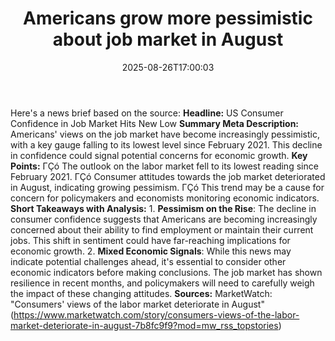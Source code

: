 ﻿---
title: "Americans grow more pessimistic about job market in August"
date: "2025-08-26T17:00:03"
category: "Markets"
summary: ""
slug: "americans grow more pessimistic about job market in august"
source_urls:
  - "https://www.marketwatch.com/story/consumers-views-of-the-labor-market-deteriorate-in-august-7b8fc9f9?mod=mw_rss_topstories"
seo:
  title: "Americans grow more pessimistic about job market in August | Hash n Hedge"
  description: ""
  keywords: ["news", "markets", "brief"]
---
Here's a news brief based on the source:  **Headline:** US Consumer Confidence in Job Market Hits New Low  **Summary Meta Description:** Americans' views on the job market have become increasingly pessimistic, with a key gauge falling to its lowest level since February 2021. This decline in confidence could signal potential concerns for economic growth.  **Key Points:**  ΓÇó The outlook on the labor market fell to its lowest reading since February 2021. ΓÇó Consumer attitudes towards the job market deteriorated in August, indicating growing pessimism. ΓÇó This trend may be a cause for concern for policymakers and economists monitoring economic indicators.  **Short Takeaways with Analysis:**  1. **Pessimism on the Rise**: The decline in consumer confidence suggests that Americans are becoming increasingly concerned about their ability to find employment or maintain their current jobs. This shift in sentiment could have far-reaching implications for economic growth. 2. **Mixed Economic Signals**: While this news may indicate potential challenges ahead, it's essential to consider other economic indicators before making conclusions. The job market has shown resilience in recent months, and policymakers will need to carefully weigh the impact of these changing attitudes.  **Sources:** MarketWatch: "Consumers' views of the labor market deteriorate in August" (https://www.marketwatch.com/story/consumers-views-of-the-labor-market-deteriorate-in-august-7b8fc9f9?mod=mw_rss_topstories) 
